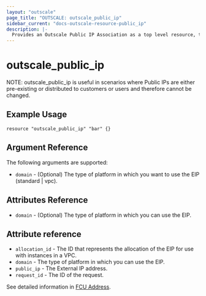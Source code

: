 ```yaml
---
layout: "outscale"
page_title: "OUTSCALE: outscale_public_ip"
sidebar_current: "docs-outscale-resource-public_ip"
description: |-
  Provides an Outscale Public IP Association as a top level resource, to associate and disassociate Public IPs from Outscale VMs and Network Interfaces.
---
```


# outscale_public_ip

NOTE: outscale_public_ip is useful in scenarios where Public IPs are either pre-existing or distributed to customers or users and therefore cannot be changed.

## Example Usage

```hcl
resource "outscale_public_ip" "bar" {}
```

## Argument Reference

The following arguments are supported:

* `domain` - (Optional) The type of platform in which you want to use the EIP (standard | vpc).

## Attributes Reference

* `domain` - (Optional) The type of platform in which you can use the EIP.

## Attribute reference

* `allocation_id` - The ID that represents the allocation of the EIP for use with instances in a VPC.
* `domain` - The type of platform in which you can use the EIP.
* `public_ip` - The External IP address.
* `request_id` - The ID of the request.


See detailed information in [FCU Address](http://docs.outscale.com/api_fcu/definitions/Address.html#_api_fcu-address).
